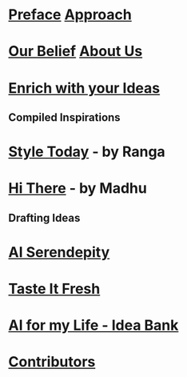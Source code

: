 # [Preface](preface.md)       [Approach](approach.md)
# [Our Belief](ourbelief.md)  [About Us](aboutus.md)  

# [Enrich with your Ideas](engage.md)

## Compiled Inspirations
# [Style Today](sample_chapter.md) - by Ranga
# [Hi There](hithere.md) - by Madhu

## Drafting Ideas
# [AI Serendepity](aiserendipity.md)  
# [Taste It Fresh](tasteitfresh.md)

# [AI for my Life - Idea Bank](inspiration.md)  
# [ Contributors ](contributors.md)
